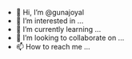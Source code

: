 - 👋 Hi, I’m @gunajoyal
- 👀 I’m interested in ...
- 🌱 I’m currently learning ...
- 💞️ I’m looking to collaborate on ...
- 📫 How to reach me ...

<!---
gunajoyal/gunajoyal is a ✨ special ✨ repository because its `README.md` (this file) appears on your GitHub profile.
You can click the Preview link to take a look at your changes.
--->

